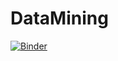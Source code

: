 # DataMining
[![Binder](https://mybinder.org/badge_logo.svg)](https://mybinder.org/v2/gh/ibtihel0202/DataMining/HEAD)
